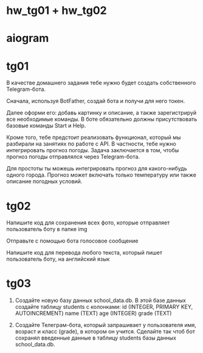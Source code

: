 # hw_tg01 + hw_tg02
 
# aiogram
# tg01

В качестве домашнего задания тебе нужно будет создать собственного Telegram-бота.

Сначала, используя BotFather, создай бота и получи для него токен.

Далее оформи его: добавь картинку и описание, а также зарегистрируй все необходимые команды. В боте обязательно должны присутствовать базовые команды Start и Help.

Кроме того, тебе предстоит реализовать функционал, который мы разбирали на занятиях по работе с API. В частности, тебе нужно интегрировать прогноз погоды. Задача заключается в том, чтобы прогноз погоды отправлялся через Telegram-бота.

Для простоты ты можешь интегрировать прогноз для какого-нибудь одного города. Прогноз может включать только температуру или также описание погодных условий.

# tg02

Напишите код для сохранения всех фото, которые отправляет пользователь боту в папке img

Отправьте с помощью бота голосовое сообщение

Напишите код для перевода любого текста, который пишет пользователь боту, на английский язык


# tg03

1. Создайте новую базу данных school_data.db. В этой базе данных создайте таблицу students с колонками: id (INTEGER, PRIMARY KEY, AUTOINCREMENT) name (TEXT) age (INTEGER) grade (TEXT)

2. Создайте Телеграм-бота, который запрашивает у пользователя имя, возраст и класс (grade), в котором он учится. Сделайте так чтоб бот сохранял введенные данные в таблицу students базы данных school_data.db.